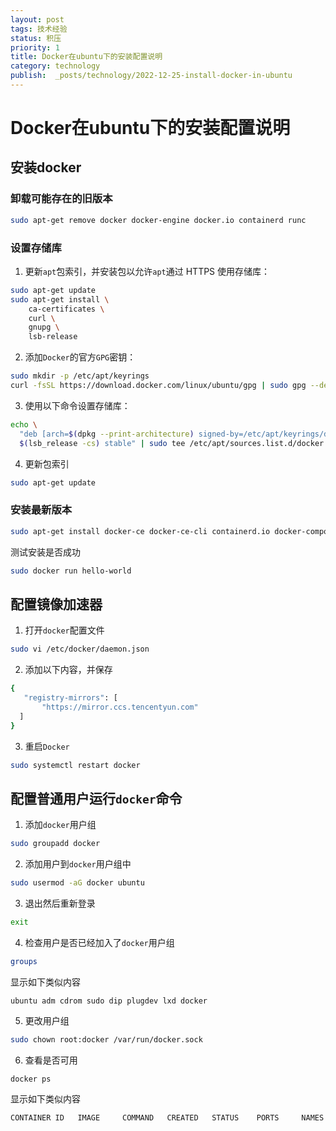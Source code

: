 ```yaml
---
layout: post
tags: 技术经验
status: 积压
priority: 1
title: Docker在ubuntu下的安装配置说明
category: technology
publish:  _posts/technology/2022-12-25-install-docker-in-ubuntu
---
```


# Docker在ubuntu下的安装配置说明

## 安装docker

### 卸载可能存在的旧版本

```bash
sudo apt-get remove docker docker-engine docker.io containerd runc
```

### 设置存储库

1. 更新`apt`包索引，并安装包以允许`apt`通过 HTTPS 使用存储库：

```bash
sudo apt-get update
sudo apt-get install \
    ca-certificates \
    curl \
    gnupg \
    lsb-release
```

2. 添加`Docker`的官方`GPG`密钥：

```bash
sudo mkdir -p /etc/apt/keyrings
curl -fsSL https://download.docker.com/linux/ubuntu/gpg | sudo gpg --dearmor -o /etc/apt/keyrings/docker.gpg
```

3. 使用以下命令设置存储库：

```bash
echo \
  "deb [arch=$(dpkg --print-architecture) signed-by=/etc/apt/keyrings/docker.gpg] https://download.docker.com/linux/ubuntu \
  $(lsb_release -cs) stable" | sudo tee /etc/apt/sources.list.d/docker.list > /dev/null
```

4. 更新包索引

```bash
sudo apt-get update
```

### 安装最新版本

```bash
sudo apt-get install docker-ce docker-ce-cli containerd.io docker-compose-plugin
```

测试安装是否成功

```bash
sudo docker run hello-world
```

## 配置镜像加速器

1. 打开`docker`配置文件

```bash
sudo vi /etc/docker/daemon.json
```

2. 添加以下内容，并保存

```bash
{
   "registry-mirrors": [
       "https://mirror.ccs.tencentyun.com"
  ]
}
```

3. 重启`Docker`

```bash
sudo systemctl restart docker
```

## 配置普通用户运行`docker`命令

1. 添加`docker`用户组

```bash
sudo groupadd docker
```

2. 添加用户到`docker`用户组中

```bash
sudo usermod -aG docker ubuntu
```

3. 退出然后重新登录

```bash
exit
```

4. 检查用户是否已经加入了`docker`用户组

```bash
groups
```
显示如下类似内容
```
ubuntu adm cdrom sudo dip plugdev lxd docker
```

5. 更改用户组

```bash
sudo chown root:docker /var/run/docker.sock
```

6. 查看是否可用

```bash
docker ps
```
显示如下类似内容
```
CONTAINER ID   IMAGE     COMMAND   CREATED   STATUS    PORTS     NAMES
```

